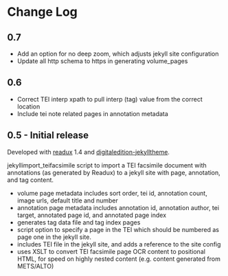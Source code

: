 # Change Log

## 0.7

- Add an option for no deep zoom, which adjusts jekyll site configuration
- Update all http schema to https in generating volume_pages 

## 0.6

- Correct TEI interp xpath to pull interp (tag) value from the correct location
- Include tei note related pages in annotation metadata

## 0.5 - Initial release

Developed with [readux](http://github.com/emory-libraries/readux) 1.4 and [digitaledition-jekylltheme](https://github.com/emory-libraries-ecds/digitaledition-jekylltheme).

jekyllimport_teifacsimile script to import a TEI facsimile document with annotations
(as generated by Readux) to a jekyll site with page, annotation, and tag content.
- volume page metadata includes sort order, tei id, annotation count,
   image urls, default title and number
- annotation page metadata includes annotation id, annotation author,
   tei target, annotated page id, and annotated page index
-  generates tag data file and tag index pages
- script option to specify a page in the TEI which should be numbered as page one in
   the  jekyll site.
- includes TEI file in the jekyll site, and adds a reference to the site config
- uses XSLT to convert TEI facsimile page OCR content to positional HTML,
  for speed on highly nested content (e.g. content generated from METS/ALTO)

